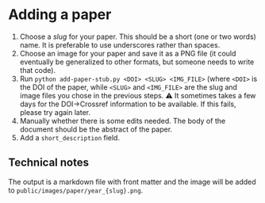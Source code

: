 # Adding a paper

1. Choose a _slug_ for your paper. This should be a short (one or two words)
   name. It is preferable to use underscores rather than spaces.
2. Choose an image for your paper and save it as a PNG file (it could
   eventually be generalized to other formats, but someone needs to write that
   code).
3. Run `python add-paper-stub.py <DOI> <SLUG> <IMG_FILE>` (where `<DOI>` is the
   DOI of the paper, while `<SLUG>` and `<IMG_FILE>` are the slug and image
   files you chose in the previous steps. ⚠️ It sometimes takes a few days for
   the DOI→Crossref information to be available. If this fails, please try
   again later.
4. Manually whether there is some edits needed. The body of the document should
   be the abstract of the paper.
5. Add a `short_description` field.

## Technical notes

The output is a markdown file with front matter and the image will be added to
`public/images/paper/year_{slug}.png`.

